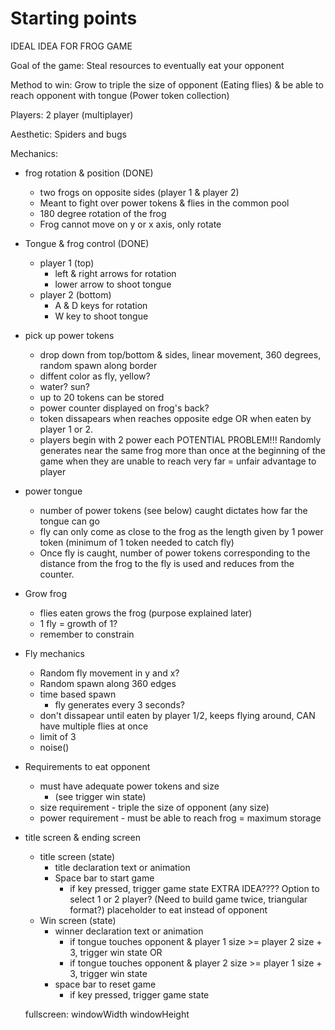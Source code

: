 # Starting points

IDEAL IDEA FOR FROG GAME

Goal of the game: Steal resources to eventually eat your opponent 

Method to win: Grow to triple the size of opponent (Eating flies) & be able to reach opponent with tongue (Power token collection)

Players: 2 player (multiplayer)

Aesthetic: Spiders and bugs

Mechanics:

- frog rotation & position (DONE)
    - two frogs on opposite sides (player 1 & player 2)
    - Meant to fight over power tokens & flies in the common pool
    - 180 degree rotation of the frog
    - Frog cannot move on y or x axis, only rotate

- Tongue & frog control (DONE)
    - player 1 (top)
        - left & right arrows for rotation 
        - lower arrow to shoot tongue
    - player 2 (bottom)
        - A & D keys for rotation
        - W key to shoot tongue

- pick up power tokens
    - drop down from top/bottom & sides, linear movement, 360 degrees, random spawn along border
    - diffent color as fly, yellow?
    - water? sun? 
    - up to 20 tokens can be stored
    - power counter displayed on frog's back?
    - token dissapears when reaches opposite edge OR when eaten by player 1 or 2.
    - players begin with 2 power each
    POTENTIAL PROBLEM!!! Randomly generates near the same frog more than once at the beginning of the game when they are unable to reach very far = unfair advantage to player

- power tongue
    - number of power tokens (see below) caught dictates how far the tongue can go
    - fly can only come as close to the frog as the length given by 1 power token (minimum of 1 token needed to catch fly)
    - Once fly is caught, number of power tokens corresponding to the distance from the frog to the fly is used and reduces from the counter.

- Grow frog
    - flies eaten grows the frog (purpose explained later)
    - 1 fly = growth of 1?
    - remember to constrain

- Fly mechanics
    - Random fly movement in y and x?
    - Random spawn along 360 edges
     - time based spawn
        - fly generates every 3 seconds?
    - don't dissapear until eaten by player 1/2, keeps flying around, CAN have multiple flies at once
    - limit of 3
    - noise()

- Requirements to eat opponent
    - must have adequate power tokens and size 
        - (see trigger win state)
    - size requirement - triple the size of opponent (any size)
    - power requirement - must be able to reach frog = maximum storage

- title screen & ending screen
    - title screen (state)
        - title declaration text or animation
        - Space bar to start game 
            - if key pressed, trigger game state
        EXTRA IDEA???? Option to select 1 or 2 player? (Need to build game twice, triangular format?)
        placeholder to eat instead of opponent
    - Win screen (state)
        - winner declaration text or animation
            - if tongue touches opponent & player 1 size >= player 2 size + 3, trigger win state
            OR
            - if tongue touches opponent & player 2 size >= player 1 size + 3, trigger win state
        - space bar to reset game 
            - if key pressed, trigger game state
    
    fullscreen:
    windowWidth
    windowHeight
    


